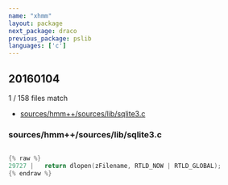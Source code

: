 ```yaml
---
name: "xhmm"
layout: package
next_package: draco
previous_package: pslib
languages: ['c']
---
```

## 20160104
1 / 158 files match

 - [sources/hmm++/sources/lib/sqlite3.c](#sourceshmm++sourceslibsqlite3c)

### sources/hmm++/sources/lib/sqlite3.c

```c

{% raw %}
29727 |   return dlopen(zFilename, RTLD_NOW | RTLD_GLOBAL);
{% endraw %}

```